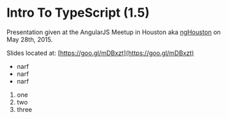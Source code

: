 # Intro To TypeScript (1.5)

Presentation given at the AngularJS Meetup in Houston aka [ngHouston](http://www.meetup.com/ngHouston/) on May 28th, 2015.

Slides located at: [https://goo.gl/mDBxzt](https://goo.gl/mDBxzt)

- narf
- narf
- narf

1. one
2. two
3. three
